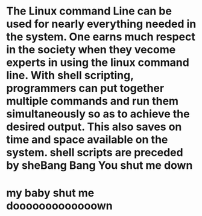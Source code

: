 # The Linux command Line can be used for nearly everything needed in the system. One earns much respect in the society when they vecome experts in using the linux command line. With shell scripting, programmers can put together multiple commands and run them simultaneously so as to achieve the desired output. This also saves on time and space available on the system. shell scripts are preceded by sheBang Bang You shut me down


# my baby shut me dooooooooooooown